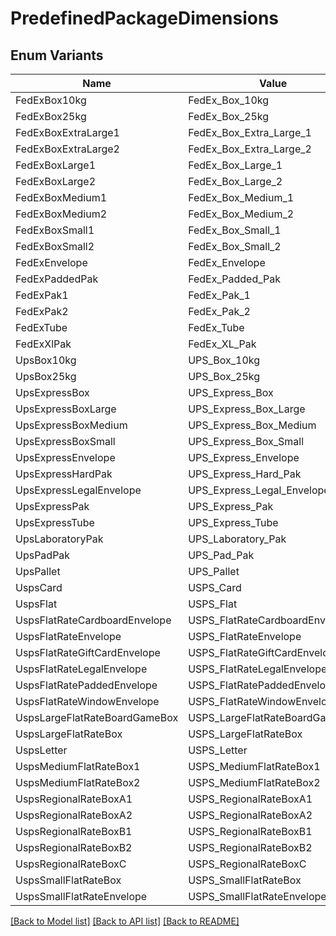# PredefinedPackageDimensions

## Enum Variants

| Name | Value |
|---- | -----|
| FedExBox10kg | FedEx_Box_10kg |
| FedExBox25kg | FedEx_Box_25kg |
| FedExBoxExtraLarge1 | FedEx_Box_Extra_Large_1 |
| FedExBoxExtraLarge2 | FedEx_Box_Extra_Large_2 |
| FedExBoxLarge1 | FedEx_Box_Large_1 |
| FedExBoxLarge2 | FedEx_Box_Large_2 |
| FedExBoxMedium1 | FedEx_Box_Medium_1 |
| FedExBoxMedium2 | FedEx_Box_Medium_2 |
| FedExBoxSmall1 | FedEx_Box_Small_1 |
| FedExBoxSmall2 | FedEx_Box_Small_2 |
| FedExEnvelope | FedEx_Envelope |
| FedExPaddedPak | FedEx_Padded_Pak |
| FedExPak1 | FedEx_Pak_1 |
| FedExPak2 | FedEx_Pak_2 |
| FedExTube | FedEx_Tube |
| FedExXlPak | FedEx_XL_Pak |
| UpsBox10kg | UPS_Box_10kg |
| UpsBox25kg | UPS_Box_25kg |
| UpsExpressBox | UPS_Express_Box |
| UpsExpressBoxLarge | UPS_Express_Box_Large |
| UpsExpressBoxMedium | UPS_Express_Box_Medium |
| UpsExpressBoxSmall | UPS_Express_Box_Small |
| UpsExpressEnvelope | UPS_Express_Envelope |
| UpsExpressHardPak | UPS_Express_Hard_Pak |
| UpsExpressLegalEnvelope | UPS_Express_Legal_Envelope |
| UpsExpressPak | UPS_Express_Pak |
| UpsExpressTube | UPS_Express_Tube |
| UpsLaboratoryPak | UPS_Laboratory_Pak |
| UpsPadPak | UPS_Pad_Pak |
| UpsPallet | UPS_Pallet |
| UspsCard | USPS_Card |
| UspsFlat | USPS_Flat |
| UspsFlatRateCardboardEnvelope | USPS_FlatRateCardboardEnvelope |
| UspsFlatRateEnvelope | USPS_FlatRateEnvelope |
| UspsFlatRateGiftCardEnvelope | USPS_FlatRateGiftCardEnvelope |
| UspsFlatRateLegalEnvelope | USPS_FlatRateLegalEnvelope |
| UspsFlatRatePaddedEnvelope | USPS_FlatRatePaddedEnvelope |
| UspsFlatRateWindowEnvelope | USPS_FlatRateWindowEnvelope |
| UspsLargeFlatRateBoardGameBox | USPS_LargeFlatRateBoardGameBox |
| UspsLargeFlatRateBox | USPS_LargeFlatRateBox |
| UspsLetter | USPS_Letter |
| UspsMediumFlatRateBox1 | USPS_MediumFlatRateBox1 |
| UspsMediumFlatRateBox2 | USPS_MediumFlatRateBox2 |
| UspsRegionalRateBoxA1 | USPS_RegionalRateBoxA1 |
| UspsRegionalRateBoxA2 | USPS_RegionalRateBoxA2 |
| UspsRegionalRateBoxB1 | USPS_RegionalRateBoxB1 |
| UspsRegionalRateBoxB2 | USPS_RegionalRateBoxB2 |
| UspsRegionalRateBoxC | USPS_RegionalRateBoxC |
| UspsSmallFlatRateBox | USPS_SmallFlatRateBox |
| UspsSmallFlatRateEnvelope | USPS_SmallFlatRateEnvelope |


[[Back to Model list]](../README.md#documentation-for-models) [[Back to API list]](../README.md#documentation-for-api-endpoints) [[Back to README]](../README.md)


